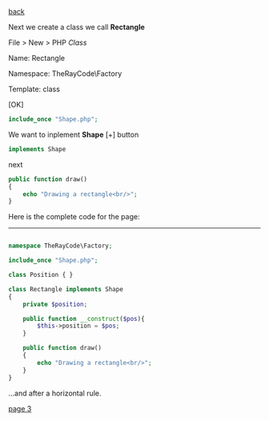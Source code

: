 [back](./page01.md)

Next we create a class we call **Rectangle**

File > New > PHP *Class*

Name: Rectangle

Namespace: TheRayCode\Factory

Template: class

[OK]

```php
include_once "Shape.php";
```
We want to inplement **Shape** [+] button
```php
implements Shape
```
next
```php
public function draw()
{
    echo "Drawing a rectangle<br/>";
}
```


Here is the complete code for the page:

---


```php

namespace TheRayCode\Factory;

include_once "Shape.php";

class Position { }

class Rectangle implements Shape
{
    private $position;

    public function __construct($pos){
        $this->position = $pos;
    }

    public function draw()
    {
        echo "Drawing a rectangle<br/>";
    }
}

```



...and after a horizontal rule.



[page 3](./page03.md)
